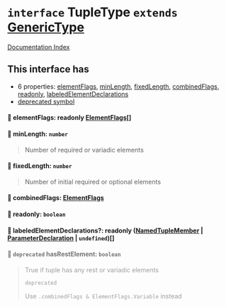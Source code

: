 # `interface` TupleType `extends` [GenericType](../interface.GenericType/README.md)

[Documentation Index](../README.md)

## This interface has

- 6 properties:
[elementFlags](#-elementflags-readonly-elementflags),
[minLength](#-minlength-number),
[fixedLength](#-fixedlength-number),
[combinedFlags](#-combinedflags-elementflags),
[readonly](#-readonly-boolean),
[labeledElementDeclarations](#-labeledelementdeclarations-readonly-namedtuplemember--parameterdeclaration--undefined)
- [deprecated symbol](#-deprecated-hasrestelement-boolean)


#### 📄 elementFlags: readonly [ElementFlags](../enum.ElementFlags/README.md)\[]



#### 📄 minLength: `number`

> Number of required or variadic elements



#### 📄 fixedLength: `number`

> Number of initial required or optional elements



#### 📄 combinedFlags: [ElementFlags](../enum.ElementFlags/README.md)



#### 📄 readonly: `boolean`



#### 📄 labeledElementDeclarations?: readonly ([NamedTupleMember](../interface.NamedTupleMember/README.md) | [ParameterDeclaration](../interface.ParameterDeclaration/README.md) | `undefined`)\[]



<div style="opacity:0.6">

#### 📄 `deprecated` hasRestElement: `boolean`

> True if tuple has any rest or variadic elements
> 
> `deprecated`
> 
> Use `.combinedFlags & ElementFlags.Variable` instead



</div>

